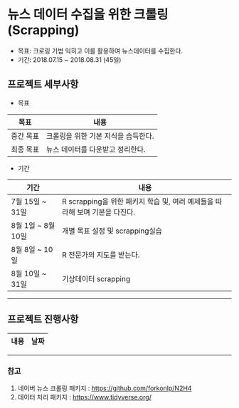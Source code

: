 # 뉴스 데이터 수집을 위한 크롤링(Scrapping)


* 목표: 크로링 기법 익히고 이를 활용하여 뉴스데이터를 수집한다.
* 기간: 2018.07.15 ~ 2018.08.31 (45일)

## 프로젝트 세부사항

* 목표

|목표|내용|
|---|---|
|중간 목표| 크롤링을 위한 기본 지식을 습득한다.|
|최종 목표| 뉴스 데이터를 다운받고 정리한다.|

* 기간

|기간|내용|
|---|---|
|7월 15일 ~ 31일| R scrapping을 위한 패키지 학습 및, 여러 예제들을 따라해 보며 기본을 다진다.|
|8월 1일 ~ 8월 10일| 개별 목표 설정 및 scrapping실습|
|8월 8일 ~ 10일| R 전문가의 지도를 받는다.|
|8월 10일 ~ 31일| 기상데이터 scrapping|

---
## 프로젝트 진행사항
|내용|날짜|
|---|---|


---
### 참고
1. 네이버 뉴스 크롤링 패키지 : https://github.com/forkonlp/N2H4
2. 데이터 처리 패키지 : https://www.tidyverse.org/
